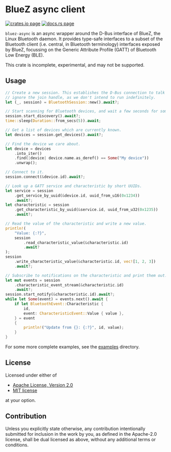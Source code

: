 # BlueZ async client

[![crates.io page](https://img.shields.io/crates/v/bluez-async.svg)](https://crates.io/crates/bluez-async)
[![docs.rs page](https://docs.rs/bluez-async/badge.svg)](https://docs.rs/bluez-async)

`bluez-async` is an async wrapper around the D-Bus interface of BlueZ, the Linux Bluetooth daemon.
It provides type-safe interfaces to a subset of the Bluetooth client (i.e. central, in Bluetooth
terminology) interfaces exposed by BlueZ, focussing on the Generic Attribute Profile (GATT) of
Bluetooth Low Energy (BLE).

This crate is incomplete, experimental, and may not be supported.

## Usage

```rust
// Create a new session. This establishes the D-Bus connection to talk to BlueZ. In this case we
// ignore the join handle, as we don't intend to run indefinitely.
let (_, session) = BluetoothSession::new().await?;

// Start scanning for Bluetooth devices, and wait a few seconds for some to be discovered.
session.start_discovery().await?;
time::sleep(Duration::from_secs(5)).await;

// Get a list of devices which are currently known.
let devices = session.get_devices().await?;

// Find the device we care about.
let device = devices
    .into_iter()
    .find(|device| device.name.as_deref() == Some("My device"))
    .unwrap();

// Connect to it.
session.connect(&device.id).await?;

// Look up a GATT service and characteristic by short UUIDs.
let service = session
    .get_service_by_uuid(&device.id, uuid_from_u16(0x1234))
    .await?;
let characteristic = session
    .get_characteristic_by_uuid(&service.id, uuid_from_u32(0x1235))
    .await?;

// Read the value of the characteristic and write a new value.
println!(
    "Value: {:?}",
    session
        .read_characteristic_value(&characteristic.id)
        .await?
);
session
    .write_characteristic_value(&characteristic.id, vec![1, 2, 3])
    .await?;

// Subscribe to notifications on the characteristic and print them out.
let mut events = session
    .characteristic_event_stream(&characteristic.id)
    .await?;
session.start_notify(&characteristic.id).await?;
while let Some(event) = events.next().await {
    if let BluetoothEvent::Characteristic {
        id,
        event: CharacteristicEvent::Value { value },
    } = event
    {
        println!("Update from {}: {:?}", id, value);
    }
}

```

For some more complete examples, see the [examples](examples/) directory.

## License

Licensed under either of

- [Apache License, Version 2.0](http://www.apache.org/licenses/LICENSE-2.0)
- [MIT license](http://opensource.org/licenses/MIT)

at your option.

## Contribution

Unless you explicitly state otherwise, any contribution intentionally submitted for inclusion in the
work by you, as defined in the Apache-2.0 license, shall be dual licensed as above, without any
additional terms or conditions.
